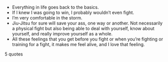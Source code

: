  - Everything in life goes back to the basics.
 - If I knew I was going to win, I probably wouldn’t even fight.
 - I’m very comfortable in the storm.
 - Jiu-Jitsu for sure will save your ass, one way or another. Not necessarily a physical fight but also being able to deal with yourself, know about yourself, and really improve yourself as a whole.
 - All these feelings that you get before you fight or when you’re fighting or training for a fight, it makes me feel alive, and I love that feeling.

5 quotes